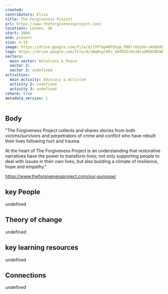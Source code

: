 ```yaml
---
created:
contributors: Elisa
title: The Forgiveness Project
url: https://www.theforgivenessproject.com/
locations: London, UK
start: 2004
end: present
size: 4-10
image: https://drive.google.com/file/d/1TPfmpHNfEkpp_PNDlrO2yXd-xKAQhKD8/view?usp=drive_link
logo: https://drive.google.com/file/d/1WqNuglKRc_kHfRZ5t0n3AcuXMSH3B5WD/view?usp=drive_link
sectors:
  main sector: Relations & Peace
  sector 2: 
  sector 3: undefined
activities: 
  main activity: Advocacy & Activism
  activity 2: undefined
  activity 3: undefined
cohere: true
metadata_version: 1
---
```



## Body

"The Forgiveness Project collects and shares stories from both victims/survivors and perpetrators of crime and conflict who have rebuilt their lives following hurt and trauma.

At the heart of The Forgiveness Project is an understanding that restorative narratives have the power to transform lives; not only supporting people to deal with issues in their own lives, but also building a climate of resilience, hope and empathy."

https://www.theforgivenessproject.com/our-purpose/

## key People

undefined

## Theory of change

undefined

## key learning resources

undefined

## Connections

undefined


